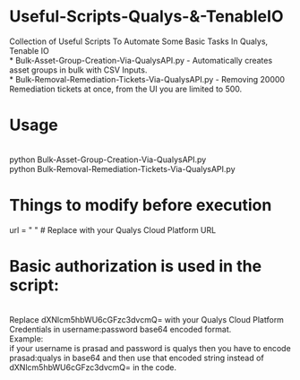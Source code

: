 # Useful-Scripts-Qualys-&-TenableIO
Collection of Useful Scripts To Automate Some Basic Tasks In Qualys, Tenable IO
<br> * Bulk-Asset-Group-Creation-Via-QualysAPI.py - Automatically creates asset groups in bulk with CSV Inputs.
<br> * Bulk-Removal-Remediation-Tickets-Via-QualysAPI.py - Removing 20000 Remediation tickets at once, from the UI you are limited to 500.

# Usage
<br> python Bulk-Asset-Group-Creation-Via-QualysAPI.py
<br> python Bulk-Removal-Remediation-Tickets-Via-QualysAPI.py

# Things to modify before execution
url = " " # Replace with your Qualys Cloud Platform URL

# Basic authorization is used in the script:
<br> Replace dXNlcm5hbWU6cGFzc3dvcmQ= with your Qualys Cloud Platform Credentials in username:password base64 encoded format.
<br> Example: 
<br> if your username is prasad and password is qualys then you have to encode prasad:qualys in base64 and then use that encoded string instead of dXNlcm5hbWU6cGFzc3dvcmQ= in the code.
